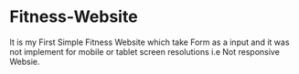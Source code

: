 # Fitness-Website
It is my First Simple Fitness Website which take Form as a input and it was not implement for mobile or tablet screen resolutions i.e Not responsive Websie.
